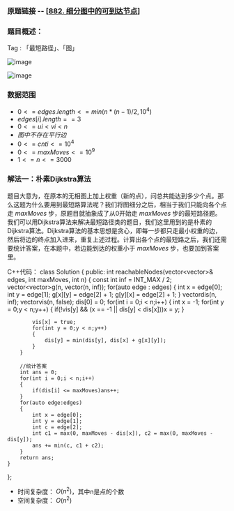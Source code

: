 ### 原题链接 -- [[882. 细分图中的可到达节点](https://leetcode.cn/problems/reachable-nodes-in-subdivided-graph/)]

### 题目概述：
Tag : 「最短路径」、「图」

![image](https://user-images.githubusercontent.com/99656524/204070674-87717f1b-63da-4c09-b0db-8edd62b4b9bf.png)

![image](https://user-images.githubusercontent.com/99656524/204070683-b5a672a2-dca1-4aec-bc1e-7ae9c4bcb020.png)

### 数据范围
* $0 <= edges.length <= min(n * (n - 1) / 2, 10^4)$
* $edges[i].length == 3$
* $0 <= ui < vi < n$
* $图中 不存在平行边$
* $0 <= cnti <= 10^4$
* $0 <= maxMoves <= 10^9$
* $1 <= n <= 3000$

### 解法一：朴素Dijkstra算法
题目大意为，在原本的无相图上加上权重（新的点），问总共能达到多少个点。那么这题为什么要用到最短路算法呢？我们将图细分之后，相当于我们只能向各个点走 $maxMoves$ 步，原题目就抽象成了从0开始走 $maxMoves$ 步的最短路径题。我们可以用Dijkstra算法来解决最短路径类的题目，我们这里用到的是朴素的Dijkstra算法。Dijkstra算法的基本思想是贪心，即每一步都只走最小权重的边，然后将边的终点加入进来，重复上述过程。计算出各个点的最短路之后，我们还需要统计答案，在本题中，若边能到达的权重小于 $maxMoves$ 步，也要加到答案里。

C++代码：
class Solution {
public:
    int reachableNodes(vector<vector<int>>& edges, int maxMoves, int n) {
        const int inf = INT_MAX / 2;
        vector<vector<int>>g(n, vector<int>(n, inf));
        for(auto edge : edges)
        {
            int x = edge[0];
            int y = edge[1];
            g[x][y] = edge[2] + 1;
            g[y][x] = edge[2] + 1;
        }
        vector<int>dis(n, inf);
        vector<bool>vis(n, false);
        dis[0] = 0;
        for(int i = 0;i < n;i++)
        {
            int x = -1;
            for(int y = 0;y < n;y++)
            {
                if(!vis[y] && (x == -1 || dis[y] < dis[x]))x = y;
            }

            vis[x] = true;
            for(int y = 0;y < n;y++)
            {
                dis[y] = min(dis[y], dis[x] + g[x][y]);
            }
        }

        //统计答案
        int ans = 0;
        for(int i = 0;i < n;i++)
        {
            if(dis[i] <= maxMoves)ans++;
        }
        for(auto edge:edges)
        {
            int x = edge[0];
            int y = edge[1];
            int c = edge[2];
            int c1 = max(0, maxMoves - dis[x]), c2 = max(0, maxMoves - dis[y]);
            ans += min(c, c1 + c2);
        }
        return ans;
    }
};
* 时间复杂度： $O(n^2)$，其中n是点的个数
* 空间复杂度： $O(n^2)$
